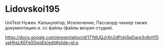 # Lidovskoi195
UniTest
Нужен. Калькулятор, Исключение, Пассворд-чеккер
также документацию и .сс файлы (файлы визуал-студии).

https://docs.google.com/presentation/d/17YdUQJrXn2dPckjSeDarp3v6mYDyaHhsLKEFe0GpqEk/edit#slide=id.p
